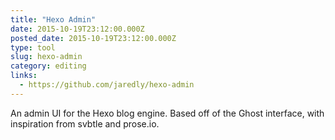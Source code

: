 ```yaml
---
title: "Hexo Admin"
date: 2015-10-19T23:12:00.000Z
posted_date: 2015-10-19T23:12:00.000Z
type: tool
slug: hexo-admin
category: editing
links:
  - https://github.com/jaredly/hexo-admin
---
```

An admin UI for the Hexo blog engine. Based off of the Ghost interface, with inspiration from svbtle and prose.io.




